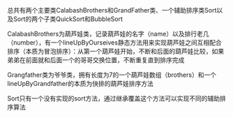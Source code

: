 总共有两个主要类CalabashBrothers和GrandFather类、一个辅助排序类Sort以及Sort的两个子类QuickSort和BubbleSort

CalabashBrothers为葫芦娃类，记录葫芦娃的名字（name）以及排行老几（number），有一个lineUpByOurseives静态方法用来实现葫芦娃之间互相配合排序（本质为冒泡排序）：从第一个葫芦娃开始，不断和后面的葫芦娃比较，如果弟弟在前面就和后面一个的哥哥交换位置，不断重复直到排序完成

Grangfather类为爷爷类，拥有长度为7的一个葫芦娃数组（brothers）和一个lineUpByGrandfather的本质为快排的葫芦娃排序方法

Sort只有一个没有实现的sort方法，通过继承覆盖这个方法可以实现不同的辅助排序算法